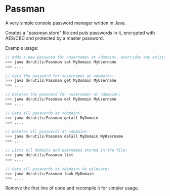 # Passman
A very simple console password manager written in Java.

Creates a "passman.store" file and puts passwords in it, encrypted with AES/CBC and protected by a master password.

Example usage:
```Java
// Adds a new password for <username> at <domain>. Overrides any existing:
>>> java dv/utils/Passman set MyDomain MyUsername
>>> ....

// Gets the password for <username> at <domain>:
>>> java dv/utils/Passman get MyDomain MyUsername
>>> ....

// Deletes the password for <username> at <domain>:
>>> java dv/utils/Passman del MyDomain MyUsername
>>> ....

// Gets all passwords at <domain>:
>>> java dv/utils/Passman getall MyDomain
>>> ....

// Deletes all passwords at <domain>:
>>> java dv/utils/Passman delall MyDomain MyUsername
>>> ....

// Lists all domains and usernames stored in the file:
>>> java dv/utils/Passman list
>>> ....

// Gets all passwords at <domain> by wildcard:
>>> java dv/utils/Passman look MyDomain
>>> ....
```

Remove the first line of code and recompile it for simpler usage.